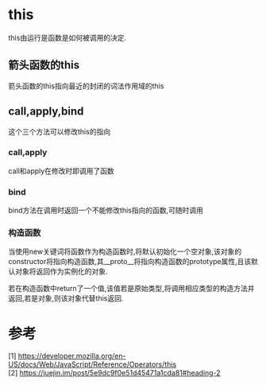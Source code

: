 <!--
 * @Author: Kaiser
 * @Date: 2020-04-23 10:18:29
 * @Last Modified by: Kaiser
 * @Last Modified time: 2020-04-23 10:28:04
 * @Description: this
 -->

 # this

 this由运行是函数是如何被调用的决定.

 ## 箭头函数的this

 箭头函数的this指向最近的封闭的词法作用域的this

 ## call,apply,bind

 这个三个方法可以修改this的指向

 ### call,apply

 call和apply在修改时即调用了函数

 ### bind

 bind方法在调用时返回一个不能修改this指向的函数,可随时调用

 ### 构造函数

 当使用new关键词将函数作为构造函数时,将默认初始化一个空对象,该对象的constructor将指向构造函数,其__proto__将指向构造函数的prototype属性,且该默认对象将返回作为实例化的对象.

 若在构造函数中return了一个值,该值若是原始类型,将调用相应类型的构造方法并返回,若是对象,则该对象代替this返回.

# 参考
[1] https://developer.mozilla.org/en-US/docs/Web/JavaScript/Reference/Operators/this  
[2] https://juejin.im/post/5e9dc9f0e51d45471a1cda81#heading-2
